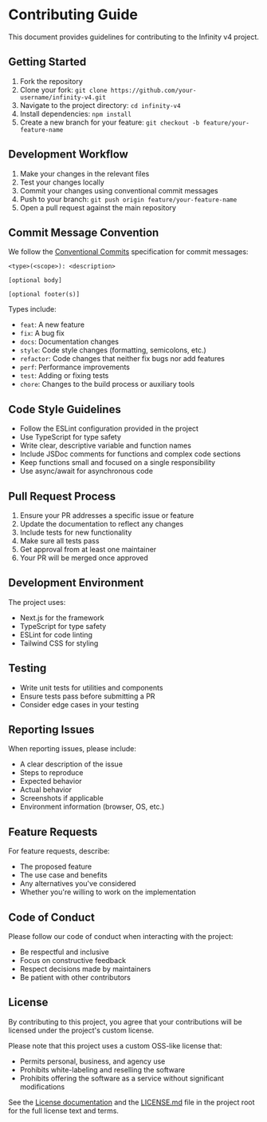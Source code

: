 # Contributing Guide

This document provides guidelines for contributing to the Infinity v4 project.

## Getting Started

1. Fork the repository
2. Clone your fork: `git clone https://github.com/your-username/infinity-v4.git`
3. Navigate to the project directory: `cd infinity-v4`
4. Install dependencies: `npm install`
5. Create a new branch for your feature: `git checkout -b feature/your-feature-name`

## Development Workflow

1. Make your changes in the relevant files
2. Test your changes locally
3. Commit your changes using conventional commit messages
4. Push to your branch: `git push origin feature/your-feature-name`
5. Open a pull request against the main repository

## Commit Message Convention

We follow the [Conventional Commits](https://www.conventionalcommits.org/) specification for commit messages:

```
<type>(<scope>): <description>

[optional body]

[optional footer(s)]
```

Types include:
- `feat`: A new feature
- `fix`: A bug fix
- `docs`: Documentation changes
- `style`: Code style changes (formatting, semicolons, etc.)
- `refactor`: Code changes that neither fix bugs nor add features
- `perf`: Performance improvements
- `test`: Adding or fixing tests
- `chore`: Changes to the build process or auxiliary tools

## Code Style Guidelines

- Follow the ESLint configuration provided in the project
- Use TypeScript for type safety
- Write clear, descriptive variable and function names
- Include JSDoc comments for functions and complex code sections
- Keep functions small and focused on a single responsibility
- Use async/await for asynchronous code

## Pull Request Process

1. Ensure your PR addresses a specific issue or feature
2. Update the documentation to reflect any changes
3. Include tests for new functionality
4. Make sure all tests pass
5. Get approval from at least one maintainer
6. Your PR will be merged once approved

## Development Environment

The project uses:
- Next.js for the framework
- TypeScript for type safety
- ESLint for code linting
- Tailwind CSS for styling

## Testing

- Write unit tests for utilities and components
- Ensure tests pass before submitting a PR
- Consider edge cases in your testing

## Reporting Issues

When reporting issues, please include:
- A clear description of the issue
- Steps to reproduce
- Expected behavior
- Actual behavior
- Screenshots if applicable
- Environment information (browser, OS, etc.)

## Feature Requests

For feature requests, describe:
- The proposed feature
- The use case and benefits
- Any alternatives you've considered
- Whether you're willing to work on the implementation

## Code of Conduct

Please follow our code of conduct when interacting with the project:
- Be respectful and inclusive
- Focus on constructive feedback
- Respect decisions made by maintainers
- Be patient with other contributors

## License

By contributing to this project, you agree that your contributions will be licensed under the project's custom license. 

Please note that this project uses a custom OSS-like license that:
- Permits personal, business, and agency use
- Prohibits white-labeling and reselling the software
- Prohibits offering the software as a service without significant modifications

See the [License documentation](./license.md) and the [LICENSE.md](/LICENSE.md) file in the project root for the full license text and terms.
